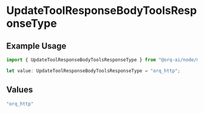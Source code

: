 # UpdateToolResponseBodyToolsResponseType

## Example Usage

```typescript
import { UpdateToolResponseBodyToolsResponseType } from "@orq-ai/node/models/operations";

let value: UpdateToolResponseBodyToolsResponseType = "orq_http";
```

## Values

```typescript
"orq_http"
```
